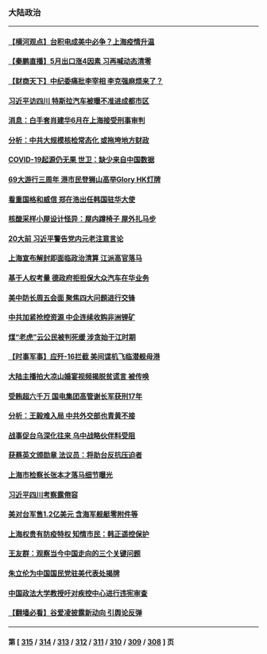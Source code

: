 ### 大陆政治
---
#### [【横河观点】台积电成美中必争？上海疫情升温](../../pages/ncid277/n13756147.md) 
#### [【秦鹏直播】5月出口涨4因素 习再喊动态清零](../../pages/ncid277/n13756107.md) 
#### [【财商天下】中纪委痛批李宰相 李克强麻烦来了？](../../pages/ncid277/n13756070.md) 
#### [习近平访四川 特斯拉汽车被曝不准进成都市区](../../pages/ncid277/n13755917.md) 
#### [消息：白手套肖建华6月在上海接受刑事审判](../../pages/ncid277/n13756111.md) 
#### [分析：中共大规模核检常态化 或拖垮地方财政](../../pages/ncid277/n13756065.md) 
#### [COVID-19起源仍无果 世卫：缺少来自中国数据](../../pages/ncid277/n13755997.md) 
#### [69大游行三周年 港市民登狮山高举Glory HK灯牌](../../pages/ncid277/n13756018.md) 
#### [看重国格和威信 郑在浩出任韩国驻华大使](../../pages/ncid277/n13755994.md) 
#### [核酸采样小屋设计怪异：屋内蹲椅子 屋外扎马步](../../pages/ncid277/n13755942.md) 
#### [20大前 习近平警告党内元老注意言论](../../pages/ncid277/n13755205.md) 
#### [上海宣布解封即面临政治清算 江派高官落马](../../pages/ncid277/n13755851.md) 
#### [基于人权考量 德政府拒担保大众汽车在华业务](../../pages/ncid277/n13755883.md) 
#### [美中防长周五会面 聚焦四大问题进行交锋](../../pages/ncid277/n13755758.md) 
#### [中共加紧抢控资源 中企连续收购非洲锂矿](../../pages/ncid277/n13755910.md) 
#### [煤“老虎”云公民被判死缓 涉贪始于江时期](../../pages/ncid277/n13755852.md) 
#### [【时事军事】应歼-16拦截 美间谍机飞临潜舰母港](../../pages/ncid277/n13755530.md) 
#### [大陆主播拍大凉山婚宴视频揭脱贫谎言 被传唤](../../pages/ncid277/n13755710.md) 
#### [受贿超六千万 国电集团高管谢长军获刑17年](../../pages/ncid277/n13755477.md) 
#### [分析：王毅难入局 中共外交部也青黄不接](../../pages/ncid277/n13755714.md) 
#### [战事促台乌深化往来 乌中战略伙伴料受阻](../../pages/ncid277/n13755697.md) 
#### [获蔡英文颁勋章 法议员：将助台反抗压迫者](../../pages/ncid277/n13755626.md) 
#### [上海市检察长张本才落马细节曝光](../../pages/ncid277/n13755657.md) 
#### [习近平四川考察露倦容](../../pages/ncid277/n13755577.md) 
#### [美对台军售1.2亿美元 含海军舰艇零附件等](../../pages/ncid277/n13755533.md) 
#### [上海权贵有防疫特权 知情市民：韩正遥控保护](../../pages/ncid277/n13755514.md) 
#### [王友群：观察当今中国走向的三个关键问题](../../pages/ncid277/n13755428.md) 
#### [朱立伦为中国国民党驻美代表处揭牌](../../pages/ncid277/n13755453.md) 
#### [中国政法大学教授吁对疾控中心进行违宪审查](../../pages/ncid277/n13755348.md) 
#### [【翻墙必看】谷爱凌披露新动向 引舆论反弹](../../pages/ncid277/n13755406.md) 

---
#### 第 [ [315](./315.md) / [314](./314.md) / [313](./313.md) / [312](./312.md) / [311](./311.md) / [310](./310.md) / [309](./309.md) / [308](./308.md) ] 页
